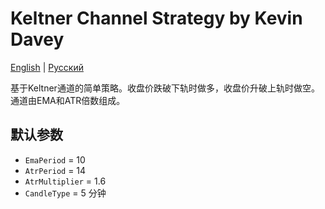 # Keltner Channel Strategy by Kevin Davey
[English](README.md) | [Русский](README_ru.md)

基于Keltner通道的简单策略。收盘价跌破下轨时做多，收盘价升破上轨时做空。通道由EMA和ATR倍数组成。

## 默认参数
- `EmaPeriod` = 10
- `AtrPeriod` = 14
- `AtrMultiplier` = 1.6
- `CandleType` = 5 分钟
